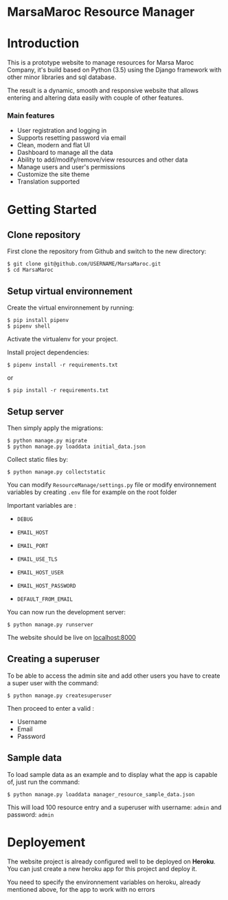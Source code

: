 
# MarsaMaroc Resource Manager
# Introduction

This is a prototype website to manage resources for Marsa Maroc Company, it's build based on Python (3.5) using the Django framework with other minor libraries and sql database.

The result is a dynamic, smooth and responsive website that allows entering and altering data easily with couple of other features.

### Main features

* User registration and logging in
* Supports resetting password via email
* Clean, modern and flat UI
* Dashboard to manage all the data
* Ability to add/modify/remove/view resources and other data
* Manage users and user's permissions
* Customize the site theme
* Translation supported


# Getting Started
## Clone repository


First clone the repository from Github and switch to the new directory:

    $ git clone git@github.com/USERNAME/MarsaMaroc.git
    $ cd MarsaMaroc

## Setup virtual environnement
Create the virtual environnement by running:

    $ pip install pipenv
    $ pipenv shell

Activate the virtualenv for your project.
  
Install project dependencies:

    $ pipenv install -r requirements.txt

or
    
    $ pip install -r requirements.txt

## Setup server

Then simply apply the migrations:

    $ python manage.py migrate
    $ python manage.py loaddata initial_data.json


Collect static files by:

    $ python manage.py collectstatic


You can modify `ResourceManage/settings.py` file or modify environnement variables by creating `.env` file for example on the root folder

Important variables are :

* `DEBUG`

* `EMAIL_HOST`

* `EMAIL_PORT`

* `EMAIL_USE_TLS`

* `EMAIL_HOST_USER`

* `EMAIL_HOST_PASSWORD`

* `DEFAULT_FROM_EMAIL`

You can now run the development server:

    $ python manage.py runserver

The website should be live on [localhost:8000](localhost:8000)

## Creating a superuser

To be able to access the admin site and add other users you have to create a super user with the command:

    $ python manage.py createsuperuser

Then proceed to enter a valid :

* Username
* Email
* Password

## Sample data

To load sample data as an example and to display what the app is capable of, just run the command:

    $ python manage.py loaddata manager_resource_sample_data.json

This will load 100 resource entry and a superuser with username: `admin` and password: `admin`
# Deployement

The website project is already configured well to be deployed on **Heroku**. You can just create a new heroku app for this project and deploy it.

You need to specify the environnement variables on heroku, already mentioned above, for the app to work with no errors